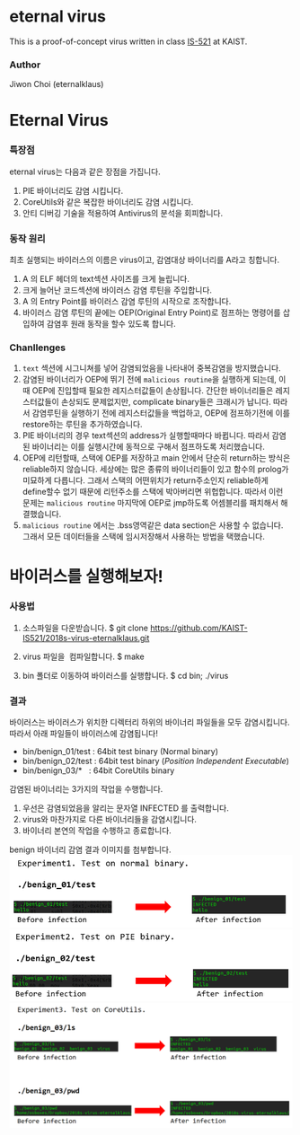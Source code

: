 # eternal virus

This is a proof-of-concept virus written in class
[IS-521](https://github.com/KAIST-IS521/) at KAIST.

### Author
Jiwon Choi (eternalklaus)
  
  
# Eternal Virus
### 특장점
eternal virus는 다음과 같은 장점을 가집니다. 
  
1. PIE 바이너리도 감염 시킵니다.
2. CoreUtils와 같은 복잡한 바이너리도 감염 시킵니다. 
3. 안티 디버깅 기술을 적용하여 Antivirus의 분석을 회피합니다.
  
### 동작 원리
최초 실행되는 바이러스의 이름은 virus이고, 감염대상 바이너리를 A라고 칭합니다.
1. A 의 ELF 헤더의 text섹션 사이즈를 크게 늘립니다. 
2. 크게 늘어난 코드섹션에 바이러스 감염 루틴을 주입합니다. 
3. A 의 Entry Point를 바이러스 감염 루틴의 시작으로 조작합니다. 
4. 바이러스 감염 루틴의 끝에는 OEP(Original Entry Point)로 점프하는 명령어를 삽입하여 감염후 원래 동작을 할수 있도록 합니다. 

### Chanllenges
1. `text` 섹션에 시그니쳐를 넣어 감염되었음을 나타내어 중복감염을 방지했습니다. 
2. 감염된 바이너리가 OEP에 뛰기 전에 `malicious routine`을 실행하게 되는데, 이때 OEP에 진입할때 필요한 레지스터값들이 손상됩니다. 간단한 바이너리들은 레지스터값들이 손상되도 문제없지만, complicate binary들은 크래시가 납니다. 따라서 감염루틴을 실행하기 전에 레지스터값들을 백업하고, OEP에 점프하기전에 이를 restore하는 루틴을 추가하였습니다. 
3. PIE 바이너리의 경우 text섹션의 address가 실행할때마다 바뀝니다. 따라서 감염된 바이너리는 이를 실행시간에 동적으로 구해서 점프하도록 처리했습니다. 
4. OEP에 리턴할때, 스택에 OEP를 저장하고 main 안에서 단순히 return하는 방식은 reliable하지 않습니다. 세상에는 많은 종류의 바이너리들이 있고 함수의 prolog가 미묘하게 다릅니다. 그래서 스택의 어떤위치가 return주소인지 reliable하게 define할수 없기 때문에 리턴주소를 스택에 박아버리면 위헙합니다. 따라서 이런 문제는 `malicious routine` 마지막에 OEP로 jmp하도록 어셈블리를 패치해서 해결했습니다. 
5. `malicious routine` 에서는 .bss영역같은 data section은 사용할 수 없습니다. 그래서 모든 데이터들을 스택에 임시저장해서 사용하는 방법을 택했습니다. 
  
# 바이러스를 실행해보자!

### 사용법

1. 소스파일을 다운받습니다. 
$ git clone https://github.com/KAIST-IS521/2018s-virus-eternalklaus.git

2. virus 파일을  컴파일합니다. 
$ make

3. bin 폴더로 이동하여 바이러스를 실행합니다. 
$ cd bin; ./virus

### 결과
바이러스는 바이러스가 위치한 디렉터리 하위의 바이너리 파일들을 모두 감염시킵니다. 
따라서 아래 파일들이 바이러스에 감염됩니다!   
- bin/benign_01/test : 64bit test binary (Normal binary)
- bin/benign_02/test : 64bit test binary (*Position Independent Executable*)
- bin/benign_03/*    : 64bit CoreUtils binary
  
  
감염된 바이너리는 3가지의 작업을 수행합니다.
1. 우선은 감염되었음을 알리는 문자열 INFECTED 를 출력합니다. 
2. virus와 마찬가지로 다른 바이너리들을 감염시킵니다. 
3. 바이너리 본연의 작업을 수행하고 종료합니다. 
  
  
benign 바이너리 감염 결과 이미지를 첨부합니다. 
![benign_01](./img/benign_01.png)  
![benign_02](./img/benign_02.png)  
![benign_03](./img/benign_03.png)  




